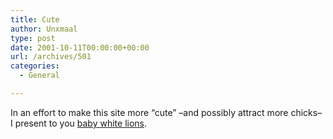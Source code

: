 ```yaml
---
title: Cute
author: Unxmaal
type: post
date: 2001-10-11T00:00:00+00:00
url: /archives/501
categories:
  - General

---
```

In an effort to make this site more &#8220;cute&#8221; &#8211;and possibly attract more chicks&#8211; I present to you <A title="AWWWWWW" HREF="http://dailynews.yahoo.com/h/p/ap/20011005/en/1002309750germany_white_lions_stu102.html">baby white lions</A>.